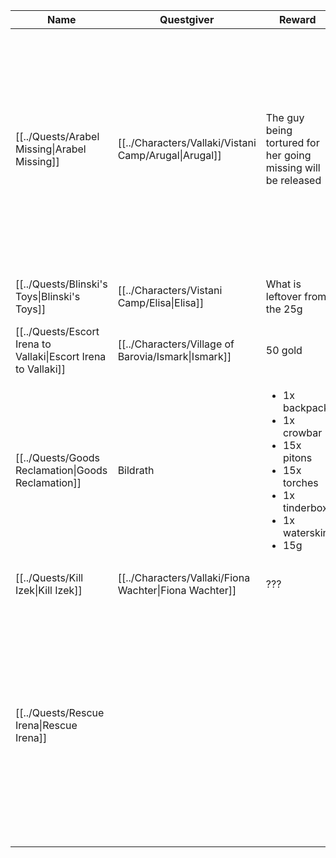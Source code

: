 | Name                                                           | Questgiver                                             | Reward                                                                                                                                        | Location                                            | Description                                                                                                                                                                                                                                                                             |
| -------------------------------------------------------------- | ------------------------------------------------------ | --------------------------------------------------------------------------------------------------------------------------------------------- | --------------------------------------------------- | --------------------------------------------------------------------------------------------------------------------------------------------------------------------------------------------------------------------------------------------------------------------------------------- |
| [[../Quests/Arabel Missing\|Arabel Missing]]                   | [[../Characters/Vallaki/Vistani Camp/Arugal\|Arugal]]  | The guy being tortured for her going missing will be released                                                                                 | [[../Locations/Vallaki/Vistani Camp\|Vistani Camp]] | Arugal's daughter, Arabel, has gone missing. The party has been asked to look for her, and it seems like she often visits the orphanage in the nearby city to play with the other children.                                                                                             |
| [[../Quests/Blinski's Toys\|Blinski's Toys]]                   | [[../Characters/Vistani Camp/Elisa\|Elisa]]            | What is leftover from the 25g                                                                                                                 | [[../Locations/Vallaki/index\|Vallaki]]           | The town of Vallaki does not allow [[Vistani|Vistani]] visitors, but Elisa wishes to purchase a toy for Arabel, daughter of Augal. She has asked the party to purchase the gift for her. Arabel's favorite color seems to be blue with the 25g that is given by her. Give the toy to Lou Vaash. |
| [[../Quests/Escort Irena to Vallaki\|Escort Irena to Vallaki]] | [[../Characters/Village of Barovia/Ismark\|Ismark]]    | 50 gold                                                                                                                                       | [[../Locations/Vallaki/index\|Vallaki]]           | Escort Irena to Velaki                                                                                                                                                                                                                                                                  |
| [[../Quests/Goods Reclamation\|Goods Reclamation]]             | Bildrath                                               | <ul><li>1x backpack</li><li>1x crowbar</li><li>15x pitons</li><li>15x torches</li><li>1x tinderbox</li><li>1x waterskin</li><li>15g</li></ul> | Village of Barovia                                  | \-                                                                                                                                                                                                                                                                                      |
| [[../Quests/Kill Izek\|Kill Izek]]                             | [[../Characters/Vallaki/Fiona Wachter\|Fiona Wachter]] | ???                                                                                                                                           | [[../Locations/Vallaki/index\|Vallaki]]           | Kill Izek so that [[Vallaki|Vallaki]] may come under new management                                                                                                                                                                                                                             |
| [[../Quests/Rescue Irena\|Rescue Irena]]                       |                                                        |                                                                                                                                               | [[../Locations/Vallaki/index\|Vallaki]]           | Irena has been taken captive by Izek and is being held inside the Reformation Center. She is not considered a prisoner, but she still cannot be being treated too well in a place with such a bad reputation.                                                                           |

